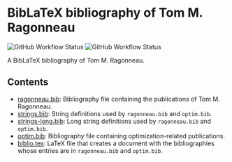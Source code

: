 # BibLaTeX bibliography of Tom M. Ragonneau

![GitHub Workflow Status](https://img.shields.io/github/actions/workflow/status/ragonneau/ragonneau-bib/validate.yml?label=validate&logo=github&style=for-the-badge)
![GitHub Workflow Status](https://img.shields.io/github/actions/workflow/status/ragonneau/ragonneau-bib/build.yml?logo=github&style=for-the-badge)

A BibLaTeX bibliography of Tom M. Ragonneau.

## Contents

- [ragonneau.bib](https://github.com/ragonneau/ragonneau-bib/blob/main/ragonneau.bib): Bibliography file containing the publications of Tom M. Ragonneau.
- [strings.bib](https://github.com/ragonneau/ragonneau-bib/blob/main/strings.bib): String definitions used by `ragonneau.bib` and `optim.bib`.
- [strings-long.bib](https://github.com/ragonneau/ragonneau-bib/blob/main/strings-long.bib): Long string definitions used by `ragonneau.bib` and `optim.bib`.
- [optim.bib](https://github.com/ragonneau/ragonneau-bib/blob/main/optim.bib): Bibliography file containing optimization-related publications.
- [biblio.tex](https://github.com/ragonneau/ragonneau-bib/blob/main/biblio.tex): LaTeX file that creates a document with the bibliographies whose entries are in `ragonneau.bib` and `optim.bib`.
